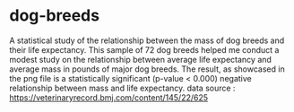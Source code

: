 # dog-breeds
A statistical study of the relationship between the mass of dog breeds and their life expectancy.
This sample of 72 dog breeds helped me conduct a modest study on the relationship between average life expectancy and average mass in pounds of major dog breeds.
The result, as showcased in the png file is a statistically significant (p-value < 0.000) negative relationship between mass and life expectancy.
data source : https://veterinaryrecord.bmj.com/content/145/22/625
